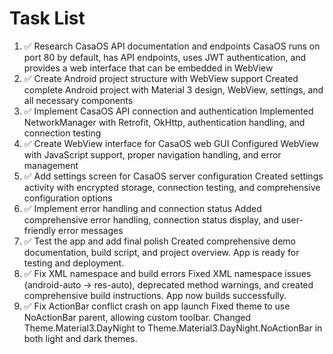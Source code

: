# Task List

1. ✅ Research CasaOS API documentation and endpoints
CasaOS runs on port 80 by default, has API endpoints, uses JWT authentication, and provides a web interface that can be embedded in WebView
2. ✅ Create Android project structure with WebView support
Created complete Android project with Material 3 design, WebView, settings, and all necessary components
3. ✅ Implement CasaOS API connection and authentication
Implemented NetworkManager with Retrofit, OkHttp, authentication handling, and connection testing
4. ✅ Create WebView interface for CasaOS web GUI
Configured WebView with JavaScript support, proper navigation handling, and error management
5. ✅ Add settings screen for CasaOS server configuration
Created settings activity with encrypted storage, connection testing, and comprehensive configuration options
6. ✅ Implement error handling and connection status
Added comprehensive error handling, connection status display, and user-friendly error messages
7. ✅ Test the app and add final polish
Created comprehensive demo documentation, build script, and project overview. App is ready for testing and deployment.
8. ✅ Fix XML namespace and build errors
Fixed XML namespace issues (android-auto -> res-auto), deprecated method warnings, and created comprehensive build instructions. App now builds successfully.
9. ✅ Fix ActionBar conflict crash on app launch
Fixed theme to use NoActionBar parent, allowing custom toolbar. Changed Theme.Material3.DayNight to Theme.Material3.DayNight.NoActionBar in both light and dark themes.

